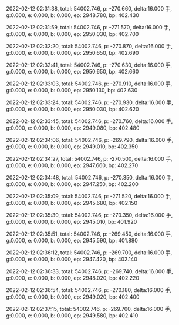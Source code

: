2022-02-12 02:31:38, total: 54002.746, p: -270.660, delta:16.000 手, g:0.000, e: 0.000, b: 0.000, ep: 2948.780, bp: 402.430

2022-02-12 02:31:59, total: 54002.746, p: -271.570, delta:16.000 手, g:0.000, e: 0.000, b: 0.000, ep: 2950.030, bp: 402.700

2022-02-12 02:32:20, total: 54002.746, p: -270.870, delta:16.000 手, g:0.000, e: 0.000, b: 0.000, ep: 2950.650, bp: 402.690

2022-02-12 02:32:41, total: 54002.746, p: -270.630, delta:16.000 手, g:0.000, e: 0.000, b: 0.000, ep: 2950.650, bp: 402.660

2022-02-12 02:33:03, total: 54002.746, p: -270.910, delta:16.000 手, g:0.000, e: 0.000, b: 0.000, ep: 2950.130, bp: 402.630

2022-02-12 02:33:24, total: 54002.746, p: -270.930, delta:16.000 手, g:0.000, e: 0.000, b: 0.000, ep: 2950.030, bp: 402.620

2022-02-12 02:33:45, total: 54002.746, p: -270.760, delta:16.000 手, g:0.000, e: 0.000, b: 0.000, ep: 2949.080, bp: 402.480

2022-02-12 02:34:06, total: 54002.746, p: -269.790, delta:16.000 手, g:0.000, e: 0.000, b: 0.000, ep: 2949.010, bp: 402.350

2022-02-12 02:34:27, total: 54002.746, p: -270.500, delta:16.000 手, g:0.000, e: 0.000, b: 0.000, ep: 2947.660, bp: 402.270

2022-02-12 02:34:48, total: 54002.746, p: -270.350, delta:16.000 手, g:0.000, e: 0.000, b: 0.000, ep: 2947.250, bp: 402.200

2022-02-12 02:35:09, total: 54002.746, p: -271.520, delta:16.000 手, g:0.000, e: 0.000, b: 0.000, ep: 2945.680, bp: 402.150

2022-02-12 02:35:30, total: 54002.746, p: -270.350, delta:16.000 手, g:0.000, e: 0.000, b: 0.000, ep: 2945.010, bp: 401.920

2022-02-12 02:35:51, total: 54002.746, p: -269.450, delta:16.000 手, g:0.000, e: 0.000, b: 0.000, ep: 2945.590, bp: 401.880

2022-02-12 02:36:12, total: 54002.746, p: -269.700, delta:16.000 手, g:0.000, e: 0.000, b: 0.000, ep: 2947.420, bp: 402.140

2022-02-12 02:36:33, total: 54002.746, p: -269.740, delta:16.000 手, g:0.000, e: 0.000, b: 0.000, ep: 2948.020, bp: 402.220

2022-02-12 02:36:54, total: 54002.746, p: -270.180, delta:16.000 手, g:0.000, e: 0.000, b: 0.000, ep: 2949.020, bp: 402.400

2022-02-12 02:37:15, total: 54002.746, p: -269.700, delta:16.000 手, g:0.000, e: 0.000, b: 0.000, ep: 2949.580, bp: 402.410